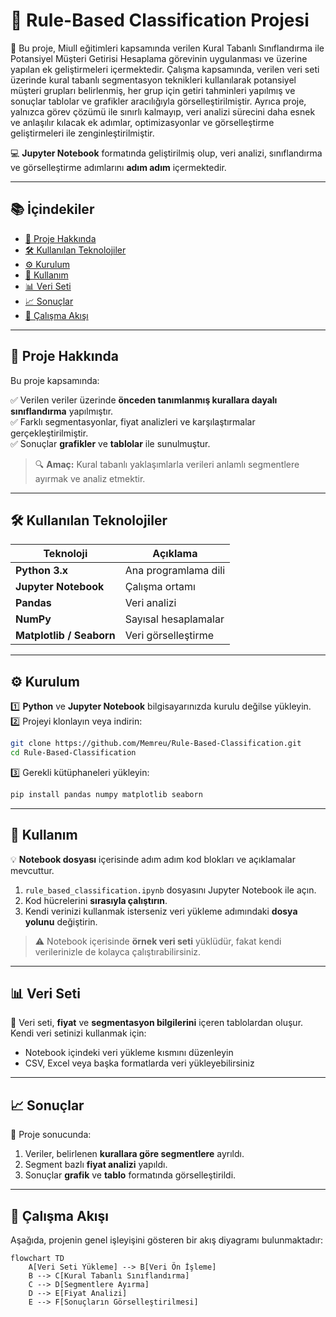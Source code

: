 # 🎯 Rule-Based Classification Projesi

📌 Bu proje, Miull eğitimleri kapsamında verilen Kural Tabanlı Sınıflandırma ile Potansiyel Müşteri Getirisi Hesaplama görevinin uygulanması ve üzerine yapılan ek geliştirmeleri içermektedir.
Çalışma kapsamında, verilen veri seti üzerinde kural tabanlı segmentasyon teknikleri kullanılarak potansiyel müşteri grupları belirlenmiş, her grup için getiri tahminleri yapılmış ve sonuçlar tablolar ve grafikler aracılığıyla görselleştirilmiştir.
Ayrıca proje, yalnızca görev çözümü ile sınırlı kalmayıp, veri analizi sürecini daha esnek ve anlaşılır kılacak ek adımlar, optimizasyonlar ve görselleştirme geliştirmeleri ile zenginleştirilmiştir.

💻 **Jupyter Notebook** formatında geliştirilmiş olup, veri analizi, sınıflandırma ve görselleştirme adımlarını **adım adım** içermektedir.

---

## 📚 İçindekiler

- [📌 Proje Hakkında](#-proje-hakkında)  
- [🛠 Kullanılan Teknolojiler](#-kullanılan-teknolojiler)  
- [⚙️ Kurulum](#%EF%B8%8F-kurulum)  
- [🚀 Kullanım](#-kullanım)  
- [📊 Veri Seti](#-veri-seti)  
- [📈 Sonuçlar](#-sonuçlar)  
- [🔄 Çalışma Akışı](#-çalışma-akışı)   

---

## 📌 Proje Hakkında

Bu proje kapsamında:  

✅ Verilen veriler üzerinde **önceden tanımlanmış kurallara dayalı sınıflandırma** yapılmıştır.  
✅ Farklı segmentasyonlar, fiyat analizleri ve karşılaştırmalar gerçekleştirilmiştir.  
✅ Sonuçlar **grafikler** ve **tablolar** ile sunulmuştur.

> 🔍 **Amaç:** Kural tabanlı yaklaşımlarla verileri anlamlı segmentlere ayırmak ve analiz etmektir.

---

## 🛠 Kullanılan Teknolojiler

| Teknoloji | Açıklama |
|-----------|----------|
| **Python 3.x** | Ana programlama dili |
| **Jupyter Notebook** | Çalışma ortamı |
| **Pandas** | Veri analizi |
| **NumPy** | Sayısal hesaplamalar |
| **Matplotlib / Seaborn** | Veri görselleştirme |

---

## ⚙️ Kurulum

1️⃣ **Python** ve **Jupyter Notebook** bilgisayarınızda kurulu değilse yükleyin.  
2️⃣ Projeyi klonlayın veya indirin:  

```bash
git clone https://github.com/Memreu/Rule-Based-Classification.git
cd Rule-Based-Classification
```

3️⃣ Gerekli kütüphaneleri yükleyin:  

```bash
pip install pandas numpy matplotlib seaborn
```

---

## 🚀 Kullanım

💡 **Notebook dosyası** içerisinde adım adım kod blokları ve açıklamalar mevcuttur.  

1. `rule_based_classification.ipynb` dosyasını Jupyter Notebook ile açın.  
2. Kod hücrelerini **sırasıyla çalıştırın**.  
3. Kendi verinizi kullanmak isterseniz veri yükleme adımındaki **dosya yolunu** değiştirin.  

> ⚠️ Notebook içerisinde **örnek veri seti** yüklüdür, fakat kendi verilerinizle de kolayca çalıştırabilirsiniz.

---

## 📊 Veri Seti

📂 Veri seti, **fiyat** ve **segmentasyon bilgilerini** içeren tablolardan oluşur.  
Kendi veri setinizi kullanmak için:

- Notebook içindeki veri yükleme kısmını düzenleyin  
- CSV, Excel veya başka formatlarda veri yükleyebilirsiniz  

---

## 📈 Sonuçlar

📌 Proje sonucunda:  

1. Veriler, belirlenen **kurallara göre segmentlere** ayrıldı.  
2. Segment bazlı **fiyat analizi** yapıldı.  
3. Sonuçlar **grafik** ve **tablo** formatında görselleştirildi.  

---

## 🔄 Çalışma Akışı

Aşağıda, projenin genel işleyişini gösteren bir akış diyagramı bulunmaktadır:  

```mermaid
flowchart TD
    A[Veri Seti Yükleme] --> B[Veri Ön İşleme]
    B --> C[Kural Tabanlı Sınıflandırma]
    C --> D[Segmentlere Ayırma]
    D --> E[Fiyat Analizi]
    E --> F[Sonuçların Görselleştirilmesi]
```

